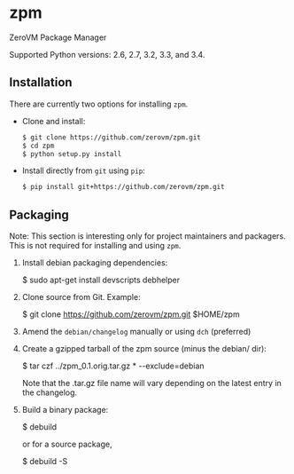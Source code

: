 # zpm

ZeroVM Package Manager

Supported Python versions: 2.6, 2.7, 3.2, 3.3, and 3.4.


## Installation

There are currently two options for installing `zpm`.

- Clone and install:

    ```bash
    $ git clone https://github.com/zerovm/zpm.git
    $ cd zpm
    $ python setup.py install
    ```

- Install directly from `git` using `pip`:

    ```bash
    $ pip install git+https://github.com/zerovm/zpm.git
    ```


## Packaging

Note: This section is interesting only for project maintainers and packagers.
This is not required for installing and using `zpm`.

1. Install debian packaging dependencies:

    $ sudo apt-get install devscripts debhelper

2. Clone source from Git. Example:

    $ git clone https://github.com/zerovm/zpm.git $HOME/zpm

3. Amend the `debian/changelog` manually or using `dch` (preferred)

4. Create a gzipped tarball of the zpm source (minus the debian/ dir):

    $ tar czf ../zpm_0.1.orig.tar.gz * --exclude=debian

   Note that the .tar.gz file name will vary depending on the latest entry
   in the changelog.

5. Build a binary package:

    $ debuild

   or for a source package,

    $ debuild -S
